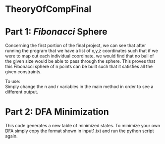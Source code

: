 # TheoryOfCompFinal

# Part 1: _Fibonacci_ Sphere
<p>
Concerning the first portion of the final project, we can see that
after running the program that we have a list of x,y,z coordinates 
such that if we were to map out each individual coordinate, we would
find that no ball of the given size would be able to pass through
the sphere. This proves that this Fibonacci sphere of n points can
be built such that it satisfies all the given constraints.
</p>
To use:<br>
Simply change the n and r variables in the main method in order to
see a different output.


# Part 2: DFA Minimization
This code generates a new table of minimized states. To minimize your
own DFA simply copy the format shown in input1.txt and run the python script again.
